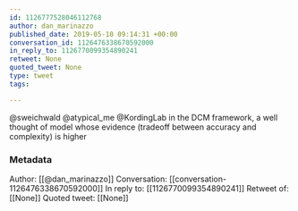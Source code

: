```yaml
---
id: 1126777528046112768
author: dan_marinazzo
published_date: 2019-05-10 09:14:31 +00:00
conversation_id: 1126476338670592000
in_reply_to: 1126770099354890241
retweet: None
quoted_tweet: None
type: tweet
tags:

---
```


@sweichwald @atypical_me @KordingLab in the DCM framework, a well thought of model whose evidence (tradeoff between accuracy and complexity) is higher

### Metadata

Author: [[@dan_marinazzo]]
Conversation: [[conversation-1126476338670592000]]
In reply to: [[1126770099354890241]]
Retweet of: [[None]]
Quoted tweet: [[None]]
